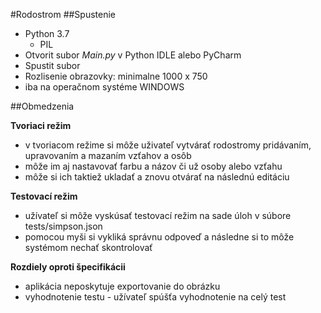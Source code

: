#Rodostrom
##Spustenie
* Python 3.7
  * PIL
* Otvorit subor _Main.py_ v Python IDLE alebo PyCharm
* Spustit subor
* Rozlisenie obrazovky: minimalne 1000 x 750
* iba na operačnom systéme WINDOWS

##Obmedzenia

**Tvoriaci režim** 
* v tvoriacom režime si môže uživateľ vytvárať rodostromy pridávaním, upravovaním a mazaním vzťahov a osôb
* môže im aj nastavovať farbu a názov či už osoby alebo vzťahu
* môže si ich taktiež ukladať a znovu otvárať na následnú editáciu
		
**Testovací režim** 
* užívateľ si môže vyskúsať testovací režim na sade úloh v súbore tests/simpson.json
* pomocou myši si vykliká správnu odpoveď a následne si to môže systémom nechať skontrolovať
		 
**Rozdiely oproti špecifikácii** 
* aplikácia neposkytuje exportovanie do obrázku
* vyhodnotenie testu - užívateľ spúšťa vyhodnotenie na celý test